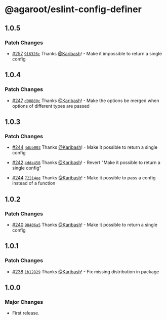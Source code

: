 # @agaroot/eslint-config-definer

## 1.0.5

### Patch Changes

- [#257](https://github.com/agaroot-technologies/eslint-config/pull/257) [`916326c`](https://github.com/agaroot-technologies/eslint-config/commit/916326c6fb6a08df327380e9e246a100e673ce2b) Thanks [@Karibash](https://github.com/Karibash)! - Make it impossible to return a single config

## 1.0.4

### Patch Changes

- [#247](https://github.com/agaroot-technologies/eslint-config/pull/247) [`d00880c`](https://github.com/agaroot-technologies/eslint-config/commit/d00880c8d31cadeb0f0cb226d3b51c7cae6ceabe) Thanks [@Karibash](https://github.com/Karibash)! - Make the options be merged when options of different types are passed

## 1.0.3

### Patch Changes

- [#244](https://github.com/agaroot-technologies/eslint-config/pull/244) [`4dbb003`](https://github.com/agaroot-technologies/eslint-config/commit/4dbb0036c681fcc04148e472f766066749057777) Thanks [@Karibash](https://github.com/Karibash)! - Make it possible to return a single config

- [#242](https://github.com/agaroot-technologies/eslint-config/pull/242) [`4dda458`](https://github.com/agaroot-technologies/eslint-config/commit/4dda458c10298d2422b6e1cade36b00967360783) Thanks [@Karibash](https://github.com/Karibash)! - Revert "Make it possible to return a single config"

- [#244](https://github.com/agaroot-technologies/eslint-config/pull/244) [`72214ee`](https://github.com/agaroot-technologies/eslint-config/commit/72214eeb41a7c0c8a1c6448c9f5467af6a6d0aab) Thanks [@Karibash](https://github.com/Karibash)! - Make it possible to pass a config instead of a function

## 1.0.2

### Patch Changes

- [#240](https://github.com/agaroot-technologies/eslint-config/pull/240) [`98406a5`](https://github.com/agaroot-technologies/eslint-config/commit/98406a55519afabe55e0a2f2fc5a52c771bd3f4f) Thanks [@Karibash](https://github.com/Karibash)! - Make it possible to return a single config

## 1.0.1

### Patch Changes

- [#238](https://github.com/agaroot-technologies/eslint-config/pull/238) [`1b12829`](https://github.com/agaroot-technologies/eslint-config/commit/1b128293ead4aa6dc0d08d7462cf3350590fa5b9) Thanks [@Karibash](https://github.com/Karibash)! - Fix missing distribution in package

## 1.0.0

### Major Changes

- First release.
